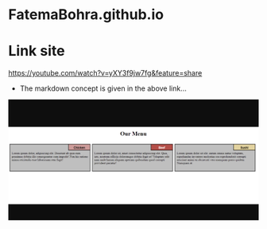 # FatemaBohra.github.io
# Link site
https://youtube.com/watch?v=yXY3f9jw7fg&feature=share
* The markdown concept is given in the above link...

![](Img_module2.png)
